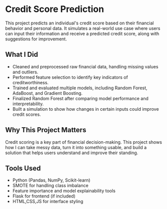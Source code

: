 # Credit Score Prediction

This project predicts an individual's credit score based on their financial behavior and personal data. It simulates a real-world use case where users can input their information and receive a predicted credit score, along with suggestions for improvement.

## What I Did

- Cleaned and preprocessed raw financial data, handling missing values and outliers.
- Performed feature selection to identify key indicators of creditworthiness.
- Trained and evaluated multiple models, including Random Forest, AdaBoost, and Gradient Boosting.
- Finalized Random Forest after comparing model performance and interpretability.
- Built a simulation to show how changes in certain inputs could improve credit scores.

## Why This Project Matters

Credit scoring is a key part of financial decision-making. This project shows how I can take messy data, turn it into something usable, and build a solution that helps users understand and improve their standing.

## Tools Used

- Python (Pandas, NumPy, Scikit-learn)
- SMOTE for handling class imbalance
- Feature importance and model explainability tools
- Flask for frontend (if included)
- HTML,CSS,JS for interface styling 
